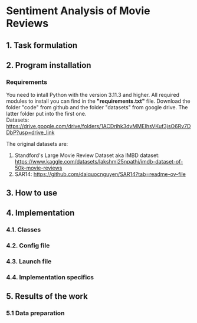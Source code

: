 # Sentiment Analysis of Movie Reviews

## 1. Task formulation



## 2. Program installation
### Requirements 
You need to intall Python with the version 3.11.3 and higher. All required modules to install you can find in the **"requirements.txt"** file. Download the folder "code" from github and the folder "datasets" from google drive. The latter folder put into the first one.  
Datasets: https://drive.google.com/drive/folders/1ACDrihk3dvMMEIhsVKuf3jsO6Rv7DDbP?usp=drive_link  

The original datasets are:  
1. Standford's Large Movie Review Dataset aka IMBD dataset: https://www.kaggle.com/datasets/lakshmi25npathi/imdb-dataset-of-50k-movie-reviews  
2. SAR14: https://github.com/daiquocnguyen/SAR14?tab=readme-ov-file  

## 3. How to use


## 4. Implementation

### 4.1. Classes

### 4.2. Config file

### 4.3. Launch file

### 4.4. Implementation specifics



## 5. Results of the work
### 5.1 Data preparation
<table>
  <tr>
  </tr>
  <tr>
  </tr>
  <tr>
  </tr>
  <tr>
  </tr>
</table>  





